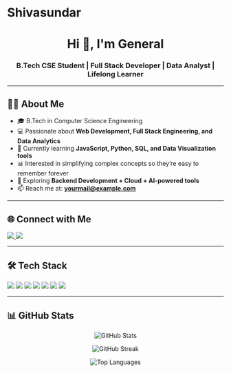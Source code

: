 # Shivasundar

<h1 align="center">Hi 👋, I'm General</h1>
<h3 align="center">B.Tech CSE Student | Full Stack Developer | Data Analyst | Lifelong Learner</h3>

---

## 👨‍💻 About Me  

- 🎓 B.Tech in Computer Science Engineering  
- 💻 Passionate about **Web Development, Full Stack Engineering, and Data Analytics**  
- 🚀 Currently learning **JavaScript, Python, SQL, and Data Visualization tools**  
- 📊 Interested in simplifying complex concepts so they’re easy to remember forever  
- 🌱 Exploring **Backend Development + Cloud + AI-powered tools**  
- 📫 Reach me at: **yourmail@example.com**  

---

## 🌐 Connect with Me  
<p align="left">
  <a href="https://www.linkedin.com/in/3sundar/" target="blank">
    <img src="https://img.shields.io/badge/LinkedIn-blue?logo=linkedin&logoColor=white" />
  </a>
  <a href="shiva3sundar@gmail.com">
    <img src="https://img.shields.io/badge/Email-red?logo=gmail&logoColor=white" />
  </a>
</p>

---

## 🛠 Tech Stack  

<p align="left">  
  <img src="https://img.shields.io/badge/Python-3776AB?logo=python&logoColor=white" />
  <img src="https://img.shields.io/badge/HTML5-E34F26?logo=html5&logoColor=white" />
  <img src="https://img.shields.io/badge/CSS3-1572B6?logo=css3&logoColor=white" />
  <img src="https://img.shields.io/badge/JavaScript-F7DF1E?logo=javascript&logoColor=black" />
  <img src="https://img.shields.io/badge/SQL-4479A1?logo=postgresql&logoColor=white" />
  <img src="https://img.shields.io/badge/Git-F05032?logo=git&logoColor=white" />
  <img src="https://img.shields.io/badge/VS Code-007ACC?logo=visual-studio-code&logoColor=white" />
</p>

---

## 📊 GitHub Stats  

<p align="center">
  <img src="https://github-readme-stats.vercel.app/api?username=Shivasundar12&show_icons=true&theme=radical" alt="GitHub Stats" />  
</p>  

<p align="center">
  <img src="https://github-readme-streak-stats.herokuapp.com/?user=Shivasundar12&theme=radical" alt="GitHub Streak" />  
</p>  

<p align="center">
  <img src="https://github-readme-stats.vercel.app/api/top-langs/?username=Shivasundar12&layout=compact&theme=radical" alt="Top Languages" />  
</p>
